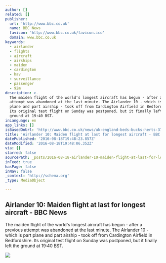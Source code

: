 ```yaml
---
author: []
related: []
publisher:
  url: 'http://www.bbc.co.uk'
  name: BBC News
  favicon: 'http://www.bbc.co.uk/favicon.ico'
  domain: www.bbc.co.uk
keywords:
  - airlander
  - flights
  - aircraft
  - airships
  - maiden
  - cardington
  - hav
  - surveillance
  - passenger
  - 92m
description: >-
  The maiden flight of the world's longest aircraft has begun - after a previous
  attempt was abandoned at the last minute. The Airlander 10 - which is part
  plane and part airship - took off from Cardington Airfield in Bedfordshire.
  Its original test flight on Sunday was postponed, but it finally left the
  ground at 19:40 BST.
inLanguage: en
app_links: []
isBasedOnUrl: 'http://www.bbc.co.uk/news/uk-england-beds-bucks-herts-37111527'
title: 'Airlander 10: Maiden flight at last for longest aircraft - BBC News'
datePublished: '2016-08-18T19:48:23.857Z'
dateModified: '2016-08-18T19:48:06.352Z'
via: {}
starred: false
sourcePath: _posts/2016-08-18-airlander-10-maiden-flight-at-last-for-longest-aircraft-b.md
inFeed: true
hasPage: false
inNav: false
_context: 'http://schema.org'
_type: MediaObject

---
```

<article style=""><h1>Airlander 10: Maiden flight at last for longest aircraft - BBC News</h1><p>The maiden flight of the world's longest aircraft has begun - after a previous attempt was abandoned at the last minute. The Airlander 10 - which is part plane and part airship - took off from Cardington Airfield in Bedfordshire. Its original test flight on Sunday was postponed, but it finally left the ground at 19:40 BST.</p><img src="http://ichef-1.bbci.co.uk/news/1024/cpsprodpb/15286/production/_90826668_d8608be7-e109-4a24-898f-179669a7ac85.jpg" /></article>